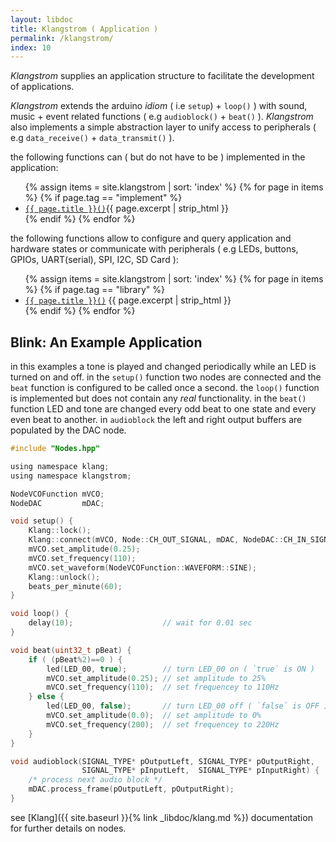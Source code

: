 ```yaml
---
layout: libdoc
title: Klangstrom ( Application )
permalink: /klangstrom/
index: 10
---
```


*Klangstrom* supplies an application structure to facilitate the development of applications. 

*Klangstrom* extends the arduino *idiom* ( i.e `setup`) + `loop()` ) with sound, music + event related functions ( e.g `audioblock()` + `beat()` ). *Klangstrom* also implements a simple abstraction layer to unify access to peripherals ( e.g `data_receive()` + `data_transmit()` ).

the following functions can ( but do not have to be ) implemented in the application:

<ul>
{% assign items = site.klangstrom | sort: 'index' %}
{% for page in items %}
    {% if page.tag == "implement" %}
    <li><code><a href="{{ page.url | relative_url }}">{{ page.title }}()</a></code>{{ page.excerpt | strip_html }}</li>
    {% endif %}
{% endfor %}
</ul>

the following functions allow to configure and query application and hardware states or communicate with peripherals ( e.g LEDs, buttons, GPIOs, UART(serial), SPI, I2C, SD Card ):

<ul>
{% assign items = site.klangstrom | sort: 'index' %}
{% for page in items %}
    {% if page.tag == "library" %}
    <li>
    <code><a href="{{ page.url | relative_url }}">{{ page.title }}()</a></code> {{ page.excerpt | strip_html }}
    </li>
    {% endif %}
{% endfor %}
</ul>

## Blink: An Example Application

in this examples a tone is played and changed periodically while an LED is turned on and off. in the `setup()` function two nodes are connected and the `beat` function is configured to be called once a second. the `loop()` function is implemented but does not contain any *real* functionality. in the `beat()` function LED and tone are changed every odd beat to one state and every even beat to another. in `audioblock` the left and right output buffers are populated by the DAC node.

```c
#include "Nodes.hpp"

using namespace klang;
using namespace klangstrom;

NodeVCOFunction mVCO;
NodeDAC         mDAC;

void setup() {
    Klang::lock();
    Klang::connect(mVCO, Node::CH_OUT_SIGNAL, mDAC, NodeDAC::CH_IN_SIGNAL_LEFT);
    mVCO.set_amplitude(0.25);
    mVCO.set_frequency(110);
    mVCO.set_waveform(NodeVCOFunction::WAVEFORM::SINE);
    Klang::unlock();
    beats_per_minute(60);
}

void loop() {
    delay(10);                    // wait for 0.01 sec
}

void beat(uint32_t pBeat) {
    if ( (pBeat%2)==0 ) {
        led(LED_00, true);        // turn LED_00 on ( `true` is ON )
        mVCO.set_amplitude(0.25); // set amplitude to 25%
        mVCO.set_frequency(110);  // set frequencey to 110Hz
    } else {
        led(LED_00, false);       // turn LED_00 off ( `false` is OFF )
        mVCO.set_amplitude(0.0);  // set amplitude to 0%
        mVCO.set_frequency(200);  // set frequencey to 220Hz
    }
}

void audioblock(SIGNAL_TYPE* pOutputLeft, SIGNAL_TYPE* pOutputRight, 
                SIGNAL_TYPE* pInputLeft,  SIGNAL_TYPE* pInputRight) {
    /* process next audio block */
    mDAC.process_frame(pOutputLeft, pOutputRight); 
}
```

see [Klang]({{ site.baseurl }}{% link _libdoc/klang.md %}) documentation for further details on nodes.